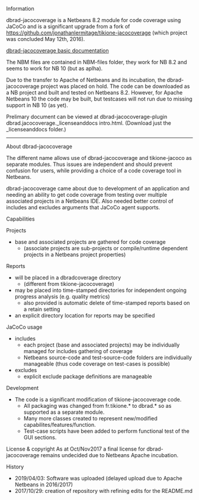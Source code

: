 Information

dbrad-jacocoverage is a Netbeans 8.2 module for code coverage using JaCoCo and is a significant upgrade from a fork of https://github.com/jonathanlermitage/tikione-jacocoverage (which project was concluded May 12th, 2016).

[dbrad-jacocoverage basic documentation](https://DaveBrad.github.io/prjdoc/db-jacoco/doc/intro.html)

The NBM files are contained in NBM-files folder, they work for NB 8.2 and seems to work for NB 10 (but as aplha).

Due to the transfer to Apache of Netbeans and its incubation, the dbrad-jacocoverage project was placed on hold. The code
can be downloaded as a NB project and built and tested on Netbeans 8.2. However, for Apache Netbeans 10 the code may be 
built, but testcases will not run due to missing support in NB 10 (as yet).

Prelimary document can be viewed at dbrad-jacocoverage-plugin dbrad.jacocoverage._licenseanddocs intro.html. (Download just the
_licenseanddocs folder.)

--------------------------------------------------------------------------------------------------
About dbrad-jacocoverage

The different name allows use of dbrad-jacocoverage and tikione-jacoco as separate modules. Thus issues are independent 
and should prevent confusion for users, while providing a choice of a code coverage tool in Netbeans.

dbrad-jacocoverage came about due to development of an application and needing an ability to get code coverage 
from testing over multiple associated projects in a Netbeans IDE. Also needed better control of includes and 
excludes arguments that JaCoCo agent supports.

Capabilities

Projects
* base and associated projects are gathered for code coverage 
  * (associate projects are sub-projects or compile/runtime dependent projects in a Netbeans project properties)

Reports
* will be placed in a dbradcoverage directory
  * (different from tikione-jacocoverage)
* may be placed into time-stamped directories for independent ongoing progress analysis (e.g. quality metrics)
  * also provided is automatic delete of time-stamped reports based on a retain setting
* an explicit directory location for reports may be specified

JaCoCo usage
* includes
  * each project (base and associated projects) may be individually managed for includes gathering of coverage
  * Netbeans source-code and test-source-code folders are individually manageable (thus code coverage on test-cases is possible)
* excludes
  * explicit exclude package definitions are manageable 

Development

* The code is a significant modification of tikione-jacocoverage code.
  * All packaging was changed from fr.tikione.* to dbrad.* so as supported as a separate module.
  * Many more classes created to represent new/modified capabilites/features/function.
  * Test-case scripts have been added to perform functional test of the GUI sections.

License & copyright
As at Oct/Nov2017 a final license for dbrad-jacocoverage remains undecided due to Netbeans Apache incubation.

History

* 2019/04/03: Software was uploaded  (delayed upload due to Apache Netbeans in 2016/2017)
* 2017/10/29: creation of repository with refining edits for the README.md

  
